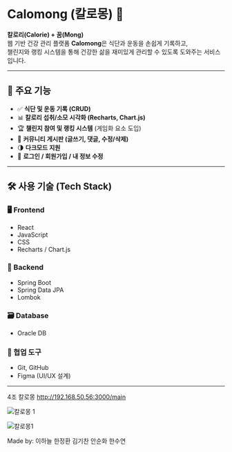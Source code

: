 # Calomong (칼로몽) 🌿

**칼로리(Calorie) + 꿈(Mong)**  
웹 기반 건강 관리 플랫폼 **Calomong**은 식단과 운동을 손쉽게 기록하고,  
챌린지와 랭킹 시스템을 통해 건강한 삶을 재미있게 관리할 수 있도록 도와주는 서비스입니다.

---

## 📌 주요 기능

- ✅ **식단 및 운동 기록 (CRUD)**
- 📊 **칼로리 섭취/소모 시각화 (Recharts, Chart.js)**
- 🏆 **챌린지 참여 및 랭킹 시스템** (게임화 요소 도입)
- 💬 **커뮤니티 게시판 (글쓰기, 댓글, 수정/삭제)**
- 🌗 **다크모드 지원**
- 👤 **로그인 / 회원가입 / 내 정보 수정**

---

## 🛠 사용 기술 (Tech Stack)

### 🖥️ Frontend
- React
- JavaScript
- CSS
- Recharts / Chart.js

### 🔧 Backend
- Spring Boot
- Spring Data JPA
- Lombok

### 🗃 Database
- Oracle DB

### 🤝 협업 도구
- Git, GitHub
- Figma (UI/UX 설계)

---

4조 칼로몽
http://192.168.50.56:3000/main

![칼로몽 1](https://github.com/user-attachments/assets/41f71273-50ff-48ae-b388-a10beaf8954b)

![칼로몽1](https://github.com/user-attachments/assets/9891b437-3d87-4613-b708-63431be89bcf)

Made by: 이하늘 한정환 김기찬 안순화 한수연
